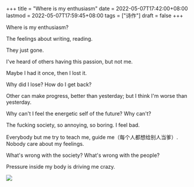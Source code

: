 +++
title = "Where is my enthusiasm"
date = 2022-05-07T17:42:00+08:00
lastmod = 2022-05-07T17:59:45+08:00
tags = ["诗作"]
draft = false
+++

Where is my enthusiasm?

The feelings about writing, reading.

They just gone.

I've heard of others having this passion, but not me.

Maybe I had it once, then I lost it.

Why did I lose? How do I get back?

Other can make progress, better than yesterday; but I think I'm worse than yesterday.

Why can't I feel the energetic self of the future? Why can't?

The fucking society, so annoying, so boring. I feel bad.

Everybody but me try to teach me, guide me（每个人都想给别人当爹）. Nobody care about my feelings.

What's wrong with the society? What's wrong with the people?

Pressure inside my body is driving me crazy.

![](https://static-1258637336.cos.ap-shanghai.myqcloud.com/photo/2022-05-07.jpg)
